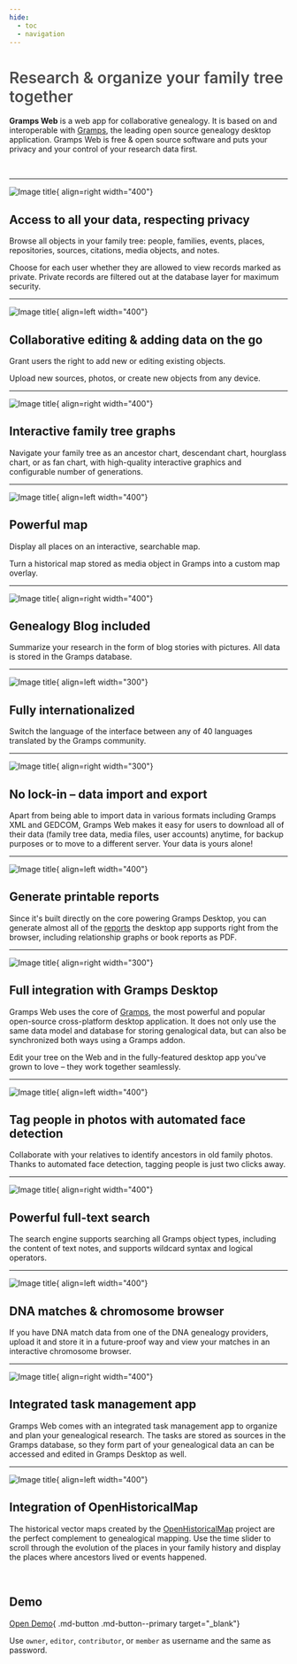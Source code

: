 ```yaml
---
hide:
  - toc
  - navigation
---
```


#

<h1 style="font-weight:600;color:rgba(0, 0, 0, 0.7);">Research & organize your family tree together</h1>

**Gramps Web** is a web app for collaborative genealogy. It is based on and interoperable with [Gramps](https://gramps-project.org/blog/), the leading open source genealogy desktop application. Gramps Web is free & open source software and puts your privacy and your control of your research data first.

<!-- ![](screenshot.png) -->
<p>&nbsp;</p>


<hr>

![Image title](screenshots/list.png){ align=right width="400"}

## Access to all your data, respecting privacy

Browse all objects in your family tree: people, families, events, places, repositories, sources, citations, media objects, and notes.

Choose for each user whether they are allowed to view records marked as private. Private records are filtered out at the database layer for maximum security.

<div style="clear:both;"></div>
<hr>


![Image title](screenshots/new_media.png){ align=left width="400"}

## Collaborative editing & adding data on the go

Grant users the right to add new or editing existing objects.

Upload new sources, photos, or create new objects from any device.


<div style="clear:both;"></div>
<hr>


![Image title](screenshots/fan.png){ align=right width="400"}

## Interactive family tree graphs

Navigate your family tree as an ancestor chart, descendant chart, hourglass chart, or as fan chart, with high-quality interactive graphics and configurable number of generations.


<div style="clear:both;"></div>
<hr>


![Image title](screenshots/map.png){ align=left width="400"}

## Powerful map

Display all places on an interactive, searchable map.

Turn a historical map stored as media object in Gramps into a custom map overlay.


<div style="clear:both;"></div>
<hr>


![Image title](screenshots/blog.png){ align=right width="400"}

## Genealogy Blog included

Summarize your research in the form of blog stories with pictures. All data is stored in the Gramps database.


<div style="clear:both;"></div>
<hr>


![Image title](screenshots/lang.png){ align=left width="300"}

## Fully internationalized

Switch the language of the interface between any of 40 languages translated by the Gramps community.


<div style="clear:both;"></div>
<hr>




![Image title](screenshots/export.png){ align=right width="300"}

## No lock-in &ndash; data import and export

Apart from being able to import data in various formats including Gramps XML and GEDCOM, Gramps Web makes it easy for users to download all of their data (family tree data, media files, user accounts) anytime, for backup purposes or to move to a different server. Your data is yours alone!


<div style="clear:both;"></div>
<hr>


![Image title](screenshots/report.png){ align=left width="400"}

## Generate printable reports

Since it's built directly on the core powering Gramps Desktop, you can generate almost all of the [reports](https://gramps-project.org/wiki/index.php/Gramps_5.2_Wiki_Manual_-_Reports) the desktop app supports right from the browser, including relationship graphs or book reports as PDF.

<div style="clear:both;"></div>
<hr>




![Image title](screenshots/sync.png){ align=right width="300"}

## Full integration with Gramps Desktop

Gramps Web uses the core of [Gramps](https://gramps-project.org/), the most powerful and popular open-source cross-platform desktop application. It does not only use the same data model and database for storing genalogical data, but can also be synchronized both ways using a Gramps addon.

Edit your tree on the Web and in the fully-featured desktop app you've grown to love &ndash; they work together seamlessly.

<div style="clear:both;"></div>
<hr>


![Image title](screenshots/tag.png){ align=left width="400"}

## Tag people in photos with automated face detection

Collaborate with your relatives to identify ancestors in old family photos. Thanks to automated face detection, tagging people is just two clicks away.


<div style="clear:both;"></div>
<hr>


![Image title](screenshots/search.png){ align=right width="400"}

## Powerful full-text search

The search engine supports searching all Gramps object types, including the content of text notes, and supports wildcard syntax and logical operators.


<div style="clear:both;"></div>
<hr>


![Image title](screenshots/dna.png){ align=left width="400"}

## DNA matches & chromosome browser

If you have DNA match data from one of the DNA genealogy providers, upload it and store it in a future-proof way and view your matches in an interactive chromosome browser.

<div style="clear:both;"></div>
<hr>

![Image title](screenshots/tasks.png){ align=right width="400"}

## Integrated task management app

Gramps Web comes with an integrated task management app to organize and plan your genealogical research. The tasks are stored as sources in the Gramps database, so they form part of your genealogical data an can be accessed and edited in Gramps Desktop as well.


<div style="clear:both;"></div>
<hr>

![Image title](screenshots/ohm.png){ align=left width="400"}

## Integration of OpenHistoricalMap

The historical vector maps created by the [OpenHistoricalMap](https://www.openhistoricalmap.org/) project are the perfect complement to genealogical mapping. Use the time slider to scroll through the evolution of the places in your family history and display the places where ancestors lived or events happened.

<div style="clear:both;"></div>

<p>&nbsp;</p>


## Demo
[Open Demo](https://demo.grampsweb.org/){ .md-button .md-button--primary target="_blank"}

Use `owner`, `editor`, `contributor`, or `member` as username and the same as password.